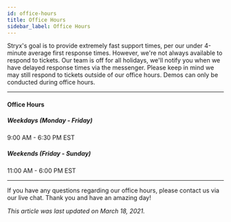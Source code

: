 ```yaml
---
id: office-hours
title: Office Hours
sidebar_label: Office Hours
---
```


Stryx's goal is to provide extremely fast support times, per our under 4-minute average first response times. However, we're not always available to respond to tickets. Our team is off for all holidays, we'll notify you when we have delayed response times via the messenger. Please keep in mind we may still respond to tickets outside of our office hours. Demos can only be conducted during office hours.

---

#### Office Hours

##### Weekdays (Monday - Friday)

9:00 AM - 6:30 PM EST

##### Weekends (Friday - Sunday)

11:00 AM - 6:00 PM EST

---

If you have any questions regarding our office hours, please contact us via our live chat. Thank you and have an amazing day!

*This article was last updated on March 18, 2021.*